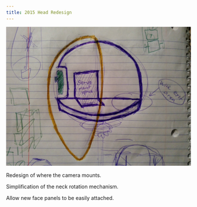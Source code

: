 ```yaml
---
title: 2015 Head Redesign
---
```


![Robot head sketch](/images/posts/head_sketch.jpg)

Redesign of where the camera mounts.

Simplification of the neck rotation mechanism.

Allow new face panels to be easily attached.

